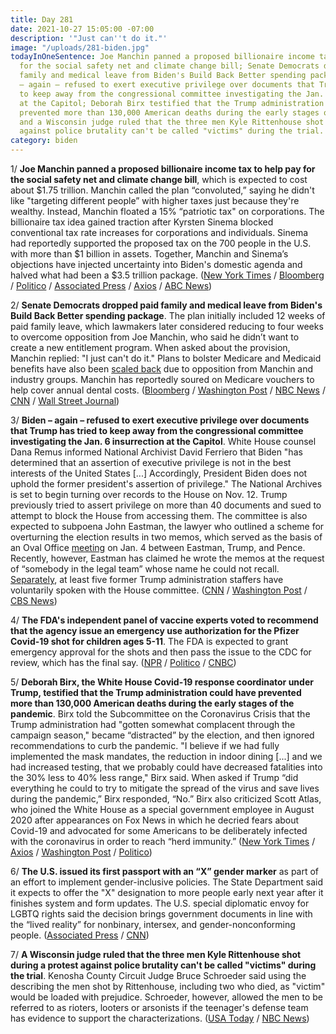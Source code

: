 ```yaml
---
title: Day 281
date: 2021-10-27 15:05:00 -07:00
description: '"Just can''t do it."'
image: "/uploads/281-biden.jpg"
todayInOneSentence: Joe Manchin panned a proposed billionaire income tax to help pay
  for the social safety net and climate change bill; Senate Democrats dropped paid
  family and medical leave from Biden's Build Back Better spending package; Biden
  – again – refused to exert executive privilege over documents that Trump has tried
  to keep away from the congressional committee investigating the Jan. 6 insurrection
  at the Capitol; Deborah Birx testified that the Trump administration could have
  prevented more than 130,000 American deaths during the early stages of the pandemic;
  and a Wisconsin judge ruled that the three men Kyle Rittenhouse shot during a protest
  against police brutality can't be called "victims" during the trial.
category: biden
---
```


1/ **Joe Manchin panned a proposed billionaire income tax to help pay for the social safety net and climate change bill**, which is expected to cost about $1.75 trillion. Manchin called the plan “convoluted,” saying he didn't like "targeting different people” with higher taxes just because they're wealthy. Instead, Manchin floated a 15% “patriotic tax" on corporations. The billionaire tax idea gained traction after Kyrsten Sinema blocked conventional tax rate increases for corporations and individuals. Sinema had reportedly supported the proposed tax on the 700 people in the U.S. with more than $1 billion in assets. Together, Manchin and Sinema’s objections have injected uncertainty into Biden's domestic agenda and halved what had been a $3.5 trillion package. ([New York Times](https://www.nytimes.com/2021/10/27/us/politics/manchin-billionaires-tax.html) / [Bloomberg](https://www.bloomberg.com/news/articles/2021-10-27/billionaires-levy-out-millionaires-surtax-on-table-neal-says?sref=MIBMEEoj) / [Politico](https://www.politico.com/news/2021/10/27/top-dems-social-spending-deal-manchin-sinema-517332) / [Associated Press](https://apnews.com/article/joe-biden-business-congress-319a4fe155a72dce4f71bc617547e3fe) / [Axios](https://www.axios.com/manchin-billionaires-tax-6dd769da-3eb4-4551-b5ad-0e96eb3e792c.html) / [ABC News](https://abcnews.go.com/Politics/manchin-raises-concerns-billionaires-tax-democrats-scramble-close/story?id=80814051))

2/ **Senate Democrats dropped paid family and medical leave from Biden's Build Back Better spending package**. The plan initially included 12 weeks of paid family leave, which lawmakers later considered reducing to four weeks to overcome opposition from Joe Manchin, who said he didn’t want to create a new entitlement program. When asked about the provision, Manchin replied: "I just can't do it." Plans to bolster Medicare and Medicaid benefits have also been [scaled back](https://www.washingtonpost.com/health/2021/10/26/biden-reconciliation-medicare-medicaid-congress/) due to opposition from Manchin and industry groups. Manchin has reportedly soured on Medicare vouchers to help cover annual dental costs. ([Bloomberg](https://www.bloomberg.com/news/articles/2021-10-27/democrats-drop-paid-family-leave-from-biden-economic-plan?sref=MIBMEEoj) / [Washington Post](https://www.washingtonpost.com/us-policy/2021/10/27/biden-democrats-spending-deal/) / [NBC News](https://www.nbcnews.com/politics/congress/manchin-skeptical-billionaire-tax-proposal-democrats-push-deal-n1282507) / [CNN](https://www.cnn.com/2021/10/27/politics/paid-leave-falls-out-of-biden-agenda/index.html) / [Wall Street Journal](https://www.wsj.com/articles/manchin-calls-billionaires-tax-convoluted-as-democrats-seek-deal-11635352886?mod=djemalertNEWS))

3/ **Biden – again – refused to exert executive privilege over documents that Trump has tried to keep away from the congressional committee investigating the Jan. 6 insurrection at the Capitol**. White House counsel Dana Remus informed National Archivist David Ferriero that Biden "has determined that an assertion of executive privilege is not in the best interests of the United States \[...\] Accordingly, President Biden does not uphold the former president's assertion of privilege." The National Archives is set to begin turning over records to the House on Nov. 12. Trump previously tried to assert privilege on more than 40 documents and sued to attempt to block the House from accessing them. The committee is also expected to subpoena John Eastman, the lawyer who outlined a scheme for overturning the election results in two memos, which served as the basis of an Oval Office [meeting](https://whatthefuckjusthappenedtoday.com/2021/09/22/day-246/#4-an-attorney-who-worked-with-trump%E2%80%99) on Jan. 4 between Eastman, Trump, and Pence. Recently, however, Eastman has claimed he wrote the memos at the request of “somebody in the legal team” whose name he could not recall. [Separately](https://www.cnn.com/2021/10/26/politics/trump-white-house-january-6/index.html), at least five former Trump administration staffers have voluntarily spoken with the House committee. ([CNN](https://www.cnn.com/2021/10/25/politics/executive-privilege-donald-trump-joe-biden/index.html) / [Washington Post](https://www.washingtonpost.com/politics/jan-6-committee-expected-to-subpoena-lawyer-who-advised-trump-pence-on-how-to-overturn-election/2021/10/26/e9120342-36ae-11ec-9bc4-86107e7b0ab1_story.html) / [CBS News](https://www.cbsnews.com/news/trump-executive-privilege-claims-january-6-white-house-rejects/))

4/ **The FDA's independent panel of vaccine experts voted to recommend that the agency issue an emergency use authorization for the Pfizer Covid-19 shot for children ages 5-11**. The FDA is expected to grant emergency approval for the shots and then pass the issue to the CDC for review, which has the final say. ([NPR](https://www.npr.org/sections/health-shots/2021/10/26/1049372524/fda-panel-recommends-pfizer-vaccine-for-kids-ages-5-to-11) / [Politico](https://www.politico.com/news/2021/10/26/fda-panel-endorses-covid-19-shot-for-kids-5-11-years-old-517236) / [CNBC](https://www.cnbc.com/2021/10/26/fda-panel-recommends-pfizers-low-dose-covid-vaccine-for-kids-ages-5-to-11.html))

5/ **Deborah Birx, the White House Covid-19 response coordinator under Trump, testified that the Trump administration could have prevented more than 130,000 American deaths during the early stages of the pandemic**. Birx told the Subcommittee on the Coronavirus Crisis that the Trump administration had "gotten somewhat complacent through the campaign season," became “distracted” by the election, and then ignored recommendations to curb the pandemic. "I believe if we had fully implemented the mask mandates, the reduction in indoor dining \[...\] and we had increased testing, that we probably could have decreased fatalities into the 30% less to 40% less range," Birx said. When asked if Trump “did everything he could to try to mitigate the spread of the virus and save lives during the pandemic,” Birx responded, “No.” Birx also criticized Scott Atlas, who joined the White House as a special government employee in August 2020 after appearances on Fox News in which he decried fears about Covid-19 and advocated for some Americans to be deliberately infected with the coronavirus in order to reach “herd immunity.” ([New York Times](https://www.nytimes.com/2021/10/26/us/politics/birx-trump-covid-deaths.html) / [Axios](https://www.axios.com/birx-trump-covid-white-house-congress-1ffe94bb-6d16-4be7-9bb0-c3b52a440e5d.html) / [Washington Post](https://www.washingtonpost.com/health/2021/10/26/birx-testimony-congress-pandemic/) / [Politico](https://www.politico.com/news/2021/10/26/deborah-birx-trump-covid-reponse-hearing-517188))

6/ **The U.S. issued its first passport with an “X” gender marker** as part of an effort to implement gender-inclusive policies. The State Department said it expects to offer the "X" designation to more people early next year after it finishes system and form updates. The U.S. special diplomatic envoy for LGBTQ rights said the decision brings government documents in line with the “lived reality” for nonbinary, intersex, and gender-nonconforming people. ([Associated Press](https://apnews.com/article/us-passports-x-gender-designation-2c29e18fc6566d549b9a06fda0857602) / [CNN](https://www.cnn.com/2021/10/27/politics/state-department-passport-gender/index.html))

7/ **A Wisconsin judge ruled that the three men Kyle Rittenhouse shot during a protest against police brutality can't be called "victims" during the trial**. Kenosha County Circuit Judge Bruce Schroeder said using the describing the men shot by Rittenhouse, including two who died, as "victim" would be loaded with prejudice. Schroeder, however, allowed the men to be referred to as rioters, looters or arsonists if the teenager's defense team has evidence to support the characterizations. ([USA Today](https://www.usatoday.com/story/news/nation/2021/10/26/kyle-rittenhouse-trial-judge-victims/8557603002/?scrolla=5eb6d68b7fedc32c19ef33b4) / [NBC News](https://www.nbcnews.com/news/us-news/men-shot-rittenhouse-can-t-be-called-victims-during-trial-n1282466))